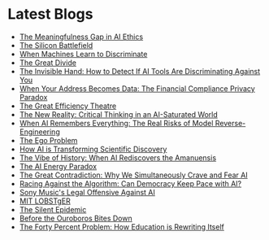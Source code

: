 <!--
**rawveg/rawveg** is a ✨ _special_ ✨ repository because its `README.md` (this file) appears on your GitHub profile.

Here are some ideas to get you started:

- 🔭 I’m currently working on ...
- 🌱 I’m currently learning ...
- 👯 I’m looking to collaborate on ...
- 🤔 I’m looking for help with ...
- 💬 Ask me about ...
- 📫 How to reach me: ...
- 😄 Pronouns: ...
- ⚡ Fun fact: ...
-->

# Latest Blogs
<!-- BLOG-POST-LIST:START -->
- [The Meaningfulness Gap in AI Ethics](https://dev.to/rawveg/the-meaningfulness-gap-in-ai-ethics-2d7b)
- [The Silicon Battlefield](https://dev.to/rawveg/the-silicon-battlefield-2j16)
- [When Machines Learn to Discriminate](https://dev.to/rawveg/when-machines-learn-to-discriminate-3dfg)
- [The Great Divide](https://dev.to/rawveg/the-great-divide-3ljh)
- [The Invisible Hand: How to Detect If AI Tools Are Discriminating Against You](https://smarterarticles.co.uk/the-invisible-hand-how-to-detect-if-ai-tools-are-discriminating-against-you?pk_campaign=rss-feed)
- [When Your Address Becomes Data: The Financial Compliance Privacy Paradox](https://smarterarticles.co.uk/when-your-address-becomes-data-the-financial-compliance-privacy-paradox?pk_campaign=rss-feed)
- [The Great Efficiency Theatre](https://dev.to/rawveg/the-great-efficiency-theatre-4dan)
- [The New Reality: Critical Thinking in an AI-Saturated World](https://smarterarticles.co.uk/the-new-reality-critical-thinking-in-an-ai-saturated-world?pk_campaign=rss-feed)
- [When AI Remembers Everything: The Real Risks of Model Reverse-Engineering](https://smarterarticles.co.uk/when-ai-remembers-everything-the-real-risks-of-model-reverse-engineering?pk_campaign=rss-feed)
- [The Ego Problem](https://dev.to/rawveg/the-ego-problem-2jin)
- [How AI is Transforming Scientific Discovery](https://dev.to/rawveg/how-ai-is-transforming-scientific-discovery-20jh)
- [The Vibe of History: When AI Rediscovers the Amanuensis](https://smarterarticles.co.uk/the-vibe-of-history-when-ai-rediscovers-the-amanuensis?pk_campaign=rss-feed)
- [The AI Energy Paradox](https://dev.to/rawveg/the-ai-energy-paradox-5a1d)
- [The Great Contradiction: Why We Simultaneously Crave and Fear AI](https://smarterarticles.co.uk/the-great-contradiction-why-we-simultaneously-crave-and-fear-ai?pk_campaign=rss-feed)
- [Racing Against the Algorithm: Can Democracy Keep Pace with AI?](https://smarterarticles.co.uk/racing-against-the-algorithm-can-democracy-keep-pace-with-ai?pk_campaign=rss-feed)
- [Sony Music&#39;s Legal Offensive Against AI](https://dev.to/rawveg/sony-musics-legal-offensive-against-ai-4nd7)
- [MIT LOBSTgER](https://dev.to/rawveg/mit-lobstger-2015)
- [The Silent Epidemic](https://dev.to/rawveg/the-silent-epidemic-5cip)
- [Before the Ouroboros Bites Down](https://dev.to/rawveg/before-the-ouroboros-bites-down-1n86)
- [The Forty Percent Problem: How Education is Rewriting Itself](https://smarterarticles.co.uk/the-forty-percent-problem-how-education-is-rewriting-itself?pk_campaign=rss-feed)
<!-- BLOG-POST-LIST:END -->
